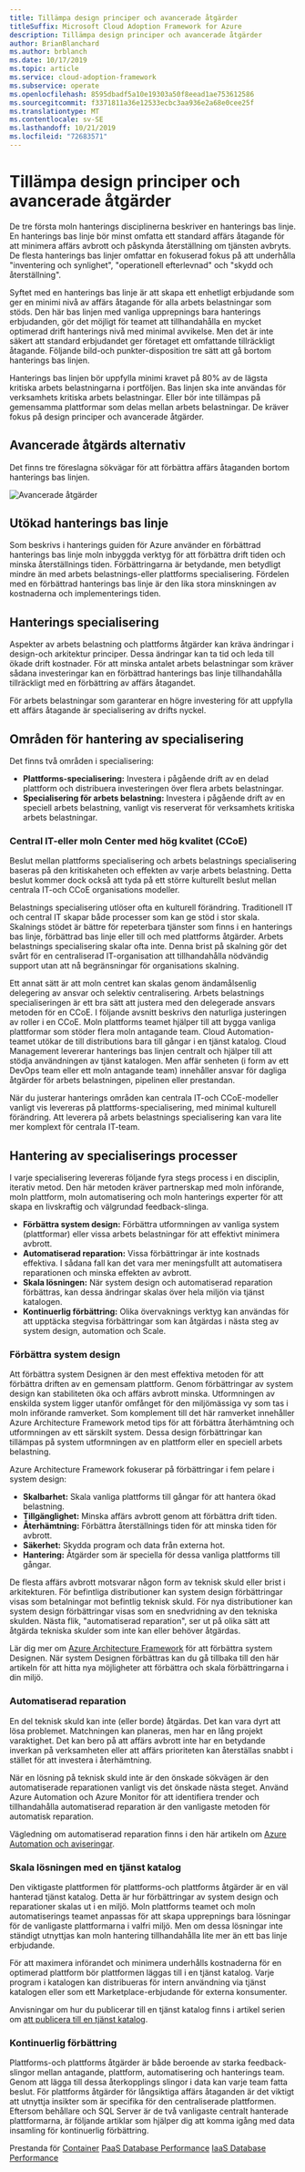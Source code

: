 ```yaml
---
title: Tillämpa design principer och avancerade åtgärder
titleSuffix: Microsoft Cloud Adoption Framework for Azure
description: Tillämpa design principer och avancerade åtgärder
author: BrianBlanchard
ms.author: brblanch
ms.date: 10/17/2019
ms.topic: article
ms.service: cloud-adoption-framework
ms.subservice: operate
ms.openlocfilehash: 8595dbadf5a10e19303a50f8eead1ae753612586
ms.sourcegitcommit: f3371811a36e12533ecbc3aa936e2a68e0cee25f
ms.translationtype: MT
ms.contentlocale: sv-SE
ms.lasthandoff: 10/21/2019
ms.locfileid: "72683571"
---
```

# <a name="apply-design-principles-and-advanced-operations"></a>Tillämpa design principer och avancerade åtgärder

De tre första moln hanterings disciplinerna beskriver en hanterings bas linje. En hanterings bas linje bör minst omfatta ett standard affärs åtagande för att minimera affärs avbrott och påskynda återställning om tjänsten avbryts. De flesta hanterings bas linjer omfattar en fokuserad fokus på att underhålla "inventering och synlighet", "operationell efterlevnad" och "skydd och återställning".

Syftet med en hanterings bas linje är att skapa ett enhetligt erbjudande som ger en minimi nivå av affärs åtagande för alla arbets belastningar som stöds. Den här bas linjen med vanliga upprepnings bara hanterings erbjudanden, gör det möjligt för teamet att tillhandahålla en mycket optimerad drift hanterings nivå med minimal avvikelse. Men det är inte säkert att standard erbjudandet ger företaget ett omfattande tillräckligt åtagande. Följande bild-och punkter-disposition tre sätt att gå bortom hanterings bas linjen.

Hanterings bas linjen bör uppfylla minimi kravet på 80% av de lägsta kritiska arbets belastningarna i portföljen. Bas linjen ska inte användas för verksamhets kritiska arbets belastningar. Eller bör inte tillämpas på gemensamma plattformar som delas mellan arbets belastningar. De kräver fokus på design principer och avancerade åtgärder.

## <a name="advanced-operations-options"></a>Avancerade åtgärds alternativ

Det finns tre föreslagna sökvägar för att förbättra affärs åtaganden bortom hanterings bas linjen.

![Avancerade åtgärder](../_images/manage/beyond-the-baseline.png)

## <a name="enhanced-management-baseline"></a>Utökad hanterings bas linje

Som beskrivs i hanterings guiden för Azure använder en förbättrad hanterings bas linje moln inbyggda verktyg för att förbättra drift tiden och minska återställnings tiden. Förbättringarna är betydande, men betydligt mindre än med arbets belastnings-eller plattforms specialisering. Fördelen med en förbättrad hanterings bas linje är den lika stora minskningen av kostnaderna och implementerings tiden.

## <a name="management-specialization"></a>Hanterings specialisering

Aspekter av arbets belastning och plattforms åtgärder kan kräva ändringar i design-och arkitektur principer. Dessa ändringar kan ta tid och leda till ökade drift kostnader. För att minska antalet arbets belastningar som kräver sådana investeringar kan en förbättrad hanterings bas linje tillhandahålla tillräckligt med en förbättring av affärs åtagandet.

För arbets belastningar som garanterar en högre investering för att uppfylla ett affärs åtagande är specialisering av drifts nyckel.

## <a name="areas-of-management-specialization"></a>Områden för hantering av specialisering

Det finns två områden i specialisering:

- **Plattforms-specialisering:** Investera i pågående drift av en delad plattform och distribuera investeringen över flera arbets belastningar.
- **Specialisering för arbets belastning:** Investera i pågående drift av en speciell arbets belastning, vanligt vis reserverat för verksamhets kritiska arbets belastningar.

### <a name="central-it-or-cloud-center-of-excellence-ccoe"></a>Central IT-eller moln Center med hög kvalitet (CCoE)

Beslut mellan plattforms specialisering och arbets belastnings specialisering baseras på den kritiskaheten och effekten av varje arbets belastning. Detta beslut kommer dock också att tyda på ett större kulturellt beslut mellan centrala IT-och CCoE organisations modeller.

Belastnings specialisering utlöser ofta en kulturell förändring. Traditionell IT och central IT skapar både processer som kan ge stöd i stor skala. Skalnings stödet är bättre för repeterbara tjänster som finns i en hanterings bas linje, förbättrad bas linje eller till och med plattforms åtgärder. Arbets belastnings specialisering skalar ofta inte. Denna brist på skalning gör det svårt för en centraliserad IT-organisation att tillhandahålla nödvändig support utan att nå begränsningar för organisations skalning.

Ett annat sätt är att moln centret kan skalas genom ändamålsenlig delegering av ansvar och selektiv centralisering. Arbets belastnings specialiseringen är ett bra sätt att justera med den delegerade ansvars metoden för en CCoE. I följande avsnitt beskrivs den naturliga justeringen av roller i en CCoE. Moln plattforms teamet hjälper till att bygga vanliga plattformar som stöder flera moln antagande team. Cloud Automation-teamet utökar de till distributions bara till gångar i en tjänst katalog. Cloud Management levererar hanterings bas linjen centralt och hjälper till att stödja användningen av tjänst katalogen. Men affär senheten (i form av ett DevOps team eller ett moln antagande team) innehåller ansvar för dagliga åtgärder för arbets belastningen, pipelinen eller prestandan.

När du justerar hanterings områden kan centrala IT-och CCoE-modeller vanligt vis levereras på plattforms-specialisering, med minimal kulturell förändring. Att leverera på arbets belastnings specialisering kan vara lite mer komplext för centrala IT-team.

## <a name="management-specialization-processes"></a>Hantering av specialiserings processer

I varje specialisering levereras följande fyra stegs process i en disciplin, iterativ metod. Den här metoden kräver partnerskap med moln införande, moln plattform, moln automatisering och moln hanterings experter för att skapa en livskraftig och välgrundad feedback-slinga.

- **Förbättra system design:** Förbättra utformningen av vanliga system (plattformar) eller vissa arbets belastningar för att effektivt minimera avbrott.
- **Automatiserad reparation:** Vissa förbättringar är inte kostnads effektiva. I sådana fall kan det vara mer meningsfullt att automatisera reparationen och minska effekten av avbrott.
- **Skala lösningen:** När system design och automatiserad reparation förbättras, kan dessa ändringar skalas över hela miljön via tjänst katalogen.
- **Kontinuerlig förbättring:** Olika övervaknings verktyg kan användas för att upptäcka stegvisa förbättringar som kan åtgärdas i nästa steg av system design, automation och Scale.

### <a name="improve-system-design"></a>Förbättra system design

Att förbättra system Designen är den mest effektiva metoden för att förbättra driften av en gemensam plattform. Genom förbättringar av system design kan stabiliteten öka och affärs avbrott minska. Utformningen av enskilda system ligger utanför omfånget för den miljömässiga vy som tas i moln införande ramverket. Som komplement till det här ramverket innehåller Azure Architecture Framework metod tips för att förbättra återhämtning och utformningen av ett särskilt system. Dessa design förbättringar kan tillämpas på system utformningen av en plattform eller en speciell arbets belastning.

Azure Architecture Framework fokuserar på förbättringar i fem pelare i system design:

- **Skalbarhet:** Skala vanliga plattforms till gångar för att hantera ökad belastning.
- **Tillgänglighet:** Minska affärs avbrott genom att förbättra drift tiden.
- **Återhämtning:** Förbättra återställnings tiden för att minska tiden för avbrott.
- **Säkerhet:** Skydda program och data från externa hot.
- **Hantering:** Åtgärder som är speciella för dessa vanliga plattforms till gångar.

De flesta affärs avbrott motsvarar någon form av teknisk skuld eller brist i arkitekturen. För befintliga distributioner kan system design förbättringar visas som betalningar mot befintlig teknisk skuld. För nya distributioner kan system design förbättringar visas som en snedvridning av den tekniska skulden. Nästa flik, "automatiserad reparation", ser ut på olika sätt att åtgärda tekniska skulder som inte kan eller behöver åtgärdas.

Lär dig mer om [Azure Architecture Framework](https://docs.microsoft.com/azure/architecture/guide/pillars) för att förbättra system Designen. När system Designen förbättras kan du gå tillbaka till den här artikeln för att hitta nya möjligheter att förbättra och skala förbättringarna i din miljö.

### <a name="automated-remediation"></a>Automatiserad reparation

En del teknisk skuld kan inte (eller borde) åtgärdas. Det kan vara dyrt att lösa problemet. Matchningen kan planeras, men har en lång projekt varaktighet. Det kan bero på att affärs avbrott inte har en betydande inverkan på verksamheten eller att affärs prioriteten kan återställas snabbt i stället för att investera i återhämtning.

När en lösning på teknisk skuld inte är den önskade sökvägen är den automatiserade reparationen vanligt vis det önskade nästa steget. Använd Azure Automation och Azure Monitor för att identifiera trender och tillhandahålla automatiserad reparation är den vanligaste metoden för automatisk reparation.

Vägledning om automatiserad reparation finns i den här artikeln om [Azure Automation och aviseringar](https://docs.microsoft.com/azure/automation/automation-create-alert-triggered-runbook).

### <a name="scale-the-solution-with-a-service-catalog"></a>Skala lösningen med en tjänst katalog

Den viktigaste plattformen för plattforms-och plattforms åtgärder är en väl hanterad tjänst katalog. Detta är hur förbättringar av system design och reparationer skalas ut i en miljö. Moln plattforms teamet och moln automatiserings teamet anpassas för att skapa upprepnings bara lösningar för de vanligaste plattformarna i valfri miljö. Men om dessa lösningar inte ständigt utnyttjas kan moln hantering tillhandahålla lite mer än ett bas linje erbjudande.

För att maximera införandet och minimera underhålls kostnaderna för en optimerad plattform bör plattformen läggas till i en tjänst katalog. Varje program i katalogen kan distribueras för intern användning via tjänst katalogen eller som ett Marketplace-erbjudande för externa konsumenter.

Anvisningar om hur du publicerar till en tjänst katalog finns i artikel serien om [att publicera till en tjänst katalog](https://docs.microsoft.com/azure/managed-applications/publish-service-catalog-app).

### <a name="continuous-improvement"></a>Kontinuerlig förbättring

Plattforms-och plattforms åtgärder är både beroende av starka feedback-slingor mellan antagande, plattform, automatisering och hanterings team. Genom att lägga till dessa återkopplings slingor i data kan varje team fatta beslut. För plattforms åtgärder för långsiktiga affärs åtaganden är det viktigt att utnyttja insikter som är specifika för den centraliserade plattformen. Eftersom behållare och SQL Server är de två vanligaste centralt hanterade plattformarna, är följande artiklar som hjälper dig att komma igång med data insamling för kontinuerlig förbättring.

Prestanda för [Container](https://docs.microsoft.com/azure/azure-monitor/insights/container-insights-overview) 
[PaaS Database Performance](https://docs.microsoft.com/azure/azure-monitor/insights/azure-sql) 
[IaaS Database Performance](https://docs.microsoft.com/azure/azure-monitor/insights/sql-assessment)
